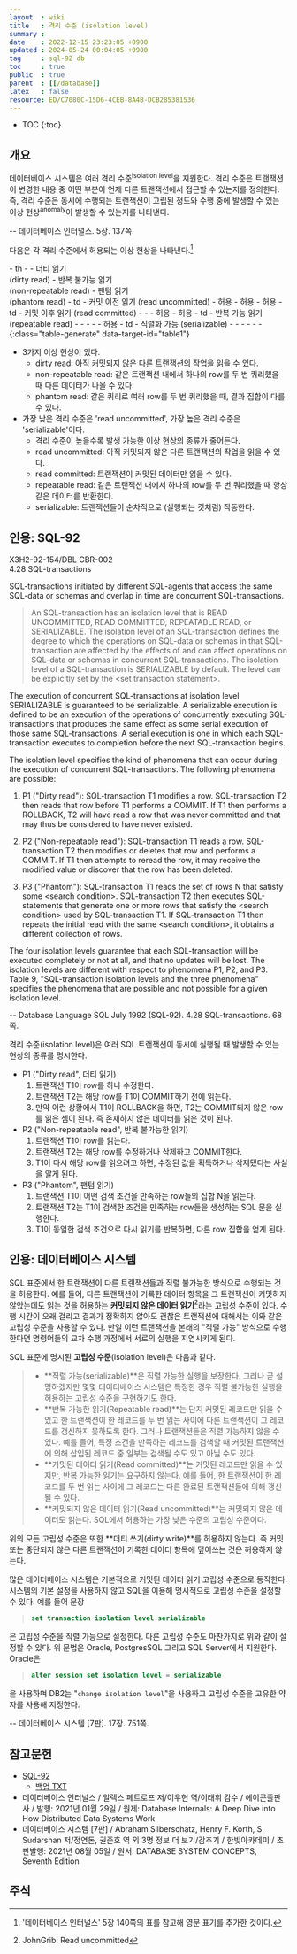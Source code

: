 ```yaml
---
layout  : wiki
title   : 격리 수준 (isolation level)
summary : 
date    : 2022-12-15 23:23:05 +0900
updated : 2024-05-24 00:04:05 +0900
tag     : sql-92 db
toc     : true
public  : true
parent  : [[/database]]
latex   : false
resource: ED/C7080C-15D6-4CEB-8A4B-DCB285381536
---
```

* TOC
{:toc}

## 개요

>
데이터베이스 시스템은 여러 격리 수준<sup>isolation level</sup>을 지원한다.
격리 수준은 트랜잭션이 변경한 내용 중 어떤 부분이 언제 다른 트랜잭션에서 접근할 수 있는지를 정의한다.
즉, 격리 수준은 동시에 수행되는 트랜잭션이 고립된 정도와 수행 중에 발생할 수 있는 이상 현상<sup>anomaly</sup>이 발생할 수 있는지를 나타낸다.
>
-- 데이터베이스 인터널스. 5장. 137쪽.

다음은 각 격리 수준에서 허용되는 이상 현상을 나타낸다.[^db-internals-140]

<div id="table1"></div>
- th
    - 
    - 더티 읽기<br/>(dirty read)
    - 반복 불가능 읽기<br/>(non-repeatable read)
    - 팬텀 읽기<br/>(phantom read)
- td
    - 커밋 이전 읽기 (read uncommitted) 
    - 허용
    - 허용
    - 허용
- td
    - 커밋 이후 읽기 (read committed)
    - -
    - 허용
    - 허용
- td
    - 반복 가능 읽기 (repeatable read)
    - -
    - -
    - 허용
- td
    - 직렬화 가능 (serializable)
    - -
    - -
    - -
{:class="table-generate" data-target-id="table1"}

- 3가지 이상 현상이 있다.
    - dirty read: 아직 커밋되지 않은 다른 트랜잭션의 작업을 읽을 수 있다.
    - non-repeatable read: 같은 트랜잭션 내에서 하나의 row를 두 번 쿼리했을 때 다른 데이터가 나올 수 있다.
    - phantom read: 같은 쿼리로 여러 row를 두 번 쿼리했을 때, 결과 집합이 다를 수 있다.
- 가장 낮은 격리 수준은 'read uncommitted', 가장 높은 격리 수준은 'serializable'이다.
    - 격리 수준이 높을수록 발생 가능한 이상 현상의 종류가 줄어든다.
    - read uncommitted: 아직 커밋되지 않은 다른 트랜잭션의 작업을 읽을 수 있다.
    - read committed: 트랜잭션이 커밋된 데이터만 읽을 수 있다.
    - repeatable read: 같은 트랜잭션 내에서 하나의 row를 두 번 쿼리했을 때 항상 같은 데이터를 반환한다.
    - serializable: 트랜잭션들이 순차적으로 (실행되는 것처럼) 작동한다.

## 인용: SQL-92

>
X3H2-92-154/DBL CBR-002  
4.28 SQL-transactions
>
SQL-transactions initiated by different SQL-agents that access the same SQL-data or schemas and overlap in time are concurrent SQL-transactions.
>
> An SQL-transaction has an isolation level that is READ UNCOMMITTED, READ COMMITTED, REPEATABLE READ, or SERIALIZABLE. The isolation level of an SQL-transaction defines the degree to which the operations on SQL-data or schemas in that SQL-transaction are affected by the effects of and can affect operations on SQL-data or schemas in concurrent SQL-transactions. The isolation level of a SQL-transaction is SERIALIZABLE by default. The level can be explicitly set by the \<set transaction statement>.
>
The execution of concurrent SQL-transactions at isolation level
SERIALIZABLE is guaranteed to be serializable. A serializable execution is defined to be an execution of the operations of concurrently executing SQL-transactions that produces the same effect as some serial execution of those same SQL-transactions. A serial execution is one in which each SQL-transaction executes to completion before the next SQL-transaction begins.
>
The isolation level specifies the kind of phenomena that can occur during the execution of concurrent SQL-transactions. The following phenomena are possible:
>
1) P1 ("Dirty read"): SQL-transaction T1 modifies a row. SQL-transaction T2 then reads that row before T1 performs a COMMIT. If T1 then performs a ROLLBACK, T2 will have read a row that was never committed and that may thus be considered to have never existed.
>
2) P2 ("Non-repeatable read"): SQL-transaction T1 reads a row. SQL-transaction T2 then modifies or deletes that row and performs a COMMIT. If T1 then attempts to reread the row, it may receive the modified value or discover that the row has been deleted.
>
3) P3 ("Phantom"): SQL-transaction T1 reads the set of rows N that satisfy some \<search condition>. SQL-transaction T2 then executes SQL-statements that generate one or more rows that satisfy the \<search condition> used by SQL-transaction T1. If SQL-transaction T1 then repeats the initial read with the same \<search condition>, it obtains a different collection of rows.
>
The four isolation levels guarantee that each SQL-transaction will be executed completely or not at all, and that no updates will be lost. The isolation levels are different with respect to phenomena P1, P2, and P3. Table 9, "SQL-transaction isolation levels and the three phenomena" specifies the phenomena that are possible and not possible for a given isolation level.
>
-- Database Language SQL July 1992 (SQL-92). 4.28 SQL-transactions. 68쪽.

격리 수준(isolation level)은 여러 SQL 트랜잭션이 동시에 실행될 때 발생할 수 있는 현상의 종류를 명시한다.

- P1 ("Dirty read", 더티 읽기)
    1. 트랜잭션 T1이 row를 하나 수정한다.
    2. 트랜잭션 T2는 해당 row를 T1이 COMMIT하기 전에 읽는다.
    3. 만약 이런 상황에서 T1이 ROLLBACK을 하면, T2는 COMMIT되지 않은 row를 읽은 셈이 된다. 즉 존재하지 않은 데이터를 읽은 것이 된다.
- P2 ("Non-repeatable read", 반복 불가능한 읽기)
    1. 트랜잭션 T1이 row를 읽는다.
    2. 트랜잭션 T2는 해당 row를 수정하거나 삭제하고 COMMIT한다.
    3. T1이 다시 해당 row를 읽으려고 하면, 수정된 값을 획득하거나 삭제됐다는 사실을 알게 된다.
- P3 ("Phantom", 팬텀 읽기)
    1. 트랜잭션 T1이 어떤 검색 조건을 만족하는 row들의 집합 N을 읽는다.
    2. 트랜잭션 T2는 T1이 검색한 조건을 만족하는 row들을 생성하는 SQL 문을 실행한다.
    3. T1이 동일한 검색 조건으로 다시 읽기를 반복하면, 다른 row 집합을 얻게 된다.


## 인용: 데이터베이스 시스템

>
SQL 표준에서 한 트랜잭션이 다른 트랜잭션들과 직렬 불가능한 방식으로 수행되는 것을 허용한다.
예를 들어, 다른 트랜잭션이 기록한 데이터 항목을 그 트랜잭션이 커밋하지 않았는데도 읽는 것을 허용하는 **커밋되지 않은 데이터 읽기**[^johngrib-28527]라는 고립성 수준이 있다.
수행 시간이 오래 걸리고 결과가 정확하지 않아도 괜찮은 트랜잭션에 대해서는 이와 같은 고립성 수준을 사용할 수 있다.
만일 이런 트랜잭션을 본래의 "직렬 가능" 방식으로 수행한다면 명령어들의 교차 수행 과정에서 서로의 실행을 지연시키게 된다.
>
SQL 표준에 명시된 **고립성 수준**(isolation level)은 다음과 같다.
>
> - **직렬 가능(serializable)**은 직렬 가능한 실행을 보장한다. 그러나 곧 설명하겠지만 몇몇 데이터베이스 시스템은 특정한 경우 직렬 불가능한 실행을 허용하는 고립성 수준을 구현하기도 한다.
> - **반복 가능한 읽기(Repeatable read)**는 단지 커밋된 레코드만 읽을 수 있고 한 트랜잭션이 한 레코드를 두 번 읽는 사이에 다른 트랜잭션이 그 레코드를 갱신하지 못하도록 한다. 그러나 트랜잭션들은 직렬 가능하지 않을 수 있다. 예를 들어, 특정 조건을 만족하는 레코드를 검색할 때 커밋된 트랜잭션에 의해 삽입된 레코드 중 일부는 검색될 수도 있고 아닐 수도 있다.
> - **커밋된 데이터 읽기(Read committed)**는 커밋된 레코드만 읽을 수 있지만, 반복 가능한 읽기는 요구하지 않는다. 예를 들어, 한 트랜잭션이 한 레코드를 두 번 읽는 사이에 그 레코드는 다른 완료된 트랜잭션들에 의해 갱신될 수 있다.
> - **커밋되지 않은 데이터 읽기(Read uncommitted)**는 커밋되지 않은 데이터도 읽는다. SQL에서 허용하는 가장 낮은 수준의 고립성 수준이다.
>
위의 모든 고립성 수준은 또한 **더티 쓰기(dirty write)**를 허용하지 않는다.
즉 커밋 또는 중단되지 않은 다른 트랜잭션이 기록한 데이터 항목에 덮어쓰는 것은 허용하지 않는다.
>
많은 데이터베이스 시스템은 기본적으로 커밋된 데이터 읽기 고립성 수준으로 동작한다.
시스템의 기본 설정을 사용하지 않고 SQL을 이용해 명시적으로 고립성 수준을 설정할 수 있다. 예를 들어 문장
>
> ```sql
> set transaction isolation level serializable
> ```
>
은 고립성 수준을 직렬 가능으로 설정한다. 다른 고립성 수준도 마찬가지로 위와 같이 설정할 수 있다.
위 문법은 Oracle, PostgresSQL 그리고 SQL Server에서 지원한다. Oracle은
> ```sql
> alter session set isolation level = serializable
> ```
>
을 사용하며 DB2는 "`change isolation level`"을 사용하고 고립성 수준을 고유한 약자를 사용해 지정한다.
>
-- 데이터베이스 시스템 [7판]. 17장. 751쪽.

## 참고문헌

- [SQL-92]( http://www.contrib.andrew.cmu.edu/~shadow/sql/sql1992.txt )
    - [백업 TXT]( ./resource/ED/C7080C-15D6-4CEB-8A4B-DCB285381536/sql1992.txt )
- 데이터베이스 인터널스 / 알렉스 페트로프 저/이우현 역/이태휘 감수 / 에이콘출판사 / 발행: 2021년 01월 29일 / 원제: Database Internals: A Deep Dive into How Distributed Data Systems Work
- 데이터베이스 시스템 [7판] / Abraham Silberschatz, Henry F. Korth, S. Sudarshan 저/정연돈, 권준호 역 외 3명 정보 더 보기/감추기 / 한빛아카데미 / 초판발행: 2021년 08월 05일 / 원서: DATABASE SYSTEM CONCEPTS, Seventh Edition

## 주석

[^johngrib-28527]: JohnGrib: Read uncommitted
[^db-internals-140]: '데이터베이스 인터널스' 5장 140쪽의 표를 참고해 영문 표기를 추가한 것이다.

